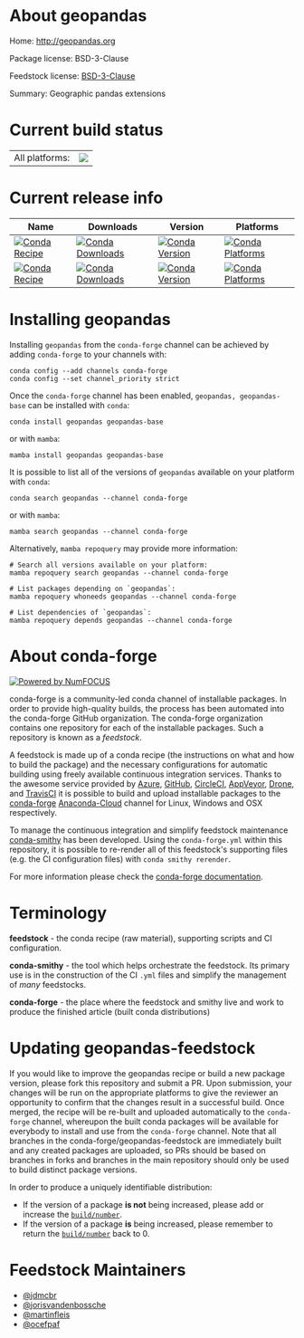 About geopandas
===============

Home: http://geopandas.org

Package license: BSD-3-Clause

Feedstock license: [BSD-3-Clause](https://github.com/conda-forge/geopandas-feedstock/blob/main/LICENSE.txt)

Summary: Geographic pandas extensions

Current build status
====================


<table><tr><td>All platforms:</td>
    <td>
      <a href="https://dev.azure.com/conda-forge/feedstock-builds/_build/latest?definitionId=3926&branchName=main">
        <img src="https://dev.azure.com/conda-forge/feedstock-builds/_apis/build/status/geopandas-feedstock?branchName=main">
      </a>
    </td>
  </tr>
</table>

Current release info
====================

| Name | Downloads | Version | Platforms |
| --- | --- | --- | --- |
| [![Conda Recipe](https://img.shields.io/badge/recipe-geopandas-green.svg)](https://anaconda.org/conda-forge/geopandas) | [![Conda Downloads](https://img.shields.io/conda/dn/conda-forge/geopandas.svg)](https://anaconda.org/conda-forge/geopandas) | [![Conda Version](https://img.shields.io/conda/vn/conda-forge/geopandas.svg)](https://anaconda.org/conda-forge/geopandas) | [![Conda Platforms](https://img.shields.io/conda/pn/conda-forge/geopandas.svg)](https://anaconda.org/conda-forge/geopandas) |
| [![Conda Recipe](https://img.shields.io/badge/recipe-geopandas--base-green.svg)](https://anaconda.org/conda-forge/geopandas-base) | [![Conda Downloads](https://img.shields.io/conda/dn/conda-forge/geopandas-base.svg)](https://anaconda.org/conda-forge/geopandas-base) | [![Conda Version](https://img.shields.io/conda/vn/conda-forge/geopandas-base.svg)](https://anaconda.org/conda-forge/geopandas-base) | [![Conda Platforms](https://img.shields.io/conda/pn/conda-forge/geopandas-base.svg)](https://anaconda.org/conda-forge/geopandas-base) |

Installing geopandas
====================

Installing `geopandas` from the `conda-forge` channel can be achieved by adding `conda-forge` to your channels with:

```
conda config --add channels conda-forge
conda config --set channel_priority strict
```

Once the `conda-forge` channel has been enabled, `geopandas, geopandas-base` can be installed with `conda`:

```
conda install geopandas geopandas-base
```

or with `mamba`:

```
mamba install geopandas geopandas-base
```

It is possible to list all of the versions of `geopandas` available on your platform with `conda`:

```
conda search geopandas --channel conda-forge
```

or with `mamba`:

```
mamba search geopandas --channel conda-forge
```

Alternatively, `mamba repoquery` may provide more information:

```
# Search all versions available on your platform:
mamba repoquery search geopandas --channel conda-forge

# List packages depending on `geopandas`:
mamba repoquery whoneeds geopandas --channel conda-forge

# List dependencies of `geopandas`:
mamba repoquery depends geopandas --channel conda-forge
```


About conda-forge
=================

[![Powered by
NumFOCUS](https://img.shields.io/badge/powered%20by-NumFOCUS-orange.svg?style=flat&colorA=E1523D&colorB=007D8A)](https://numfocus.org)

conda-forge is a community-led conda channel of installable packages.
In order to provide high-quality builds, the process has been automated into the
conda-forge GitHub organization. The conda-forge organization contains one repository
for each of the installable packages. Such a repository is known as a *feedstock*.

A feedstock is made up of a conda recipe (the instructions on what and how to build
the package) and the necessary configurations for automatic building using freely
available continuous integration services. Thanks to the awesome service provided by
[Azure](https://azure.microsoft.com/en-us/services/devops/), [GitHub](https://github.com/),
[CircleCI](https://circleci.com/), [AppVeyor](https://www.appveyor.com/),
[Drone](https://cloud.drone.io/welcome), and [TravisCI](https://travis-ci.com/)
it is possible to build and upload installable packages to the
[conda-forge](https://anaconda.org/conda-forge) [Anaconda-Cloud](https://anaconda.org/)
channel for Linux, Windows and OSX respectively.

To manage the continuous integration and simplify feedstock maintenance
[conda-smithy](https://github.com/conda-forge/conda-smithy) has been developed.
Using the ``conda-forge.yml`` within this repository, it is possible to re-render all of
this feedstock's supporting files (e.g. the CI configuration files) with ``conda smithy rerender``.

For more information please check the [conda-forge documentation](https://conda-forge.org/docs/).

Terminology
===========

**feedstock** - the conda recipe (raw material), supporting scripts and CI configuration.

**conda-smithy** - the tool which helps orchestrate the feedstock.
                   Its primary use is in the construction of the CI ``.yml`` files
                   and simplify the management of *many* feedstocks.

**conda-forge** - the place where the feedstock and smithy live and work to
                  produce the finished article (built conda distributions)


Updating geopandas-feedstock
============================

If you would like to improve the geopandas recipe or build a new
package version, please fork this repository and submit a PR. Upon submission,
your changes will be run on the appropriate platforms to give the reviewer an
opportunity to confirm that the changes result in a successful build. Once
merged, the recipe will be re-built and uploaded automatically to the
`conda-forge` channel, whereupon the built conda packages will be available for
everybody to install and use from the `conda-forge` channel.
Note that all branches in the conda-forge/geopandas-feedstock are
immediately built and any created packages are uploaded, so PRs should be based
on branches in forks and branches in the main repository should only be used to
build distinct package versions.

In order to produce a uniquely identifiable distribution:
 * If the version of a package **is not** being increased, please add or increase
   the [``build/number``](https://docs.conda.io/projects/conda-build/en/latest/resources/define-metadata.html#build-number-and-string).
 * If the version of a package **is** being increased, please remember to return
   the [``build/number``](https://docs.conda.io/projects/conda-build/en/latest/resources/define-metadata.html#build-number-and-string)
   back to 0.

Feedstock Maintainers
=====================

* [@jdmcbr](https://github.com/jdmcbr/)
* [@jorisvandenbossche](https://github.com/jorisvandenbossche/)
* [@martinfleis](https://github.com/martinfleis/)
* [@ocefpaf](https://github.com/ocefpaf/)

